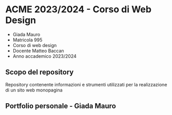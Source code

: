 # ACME 2023/2024 - Corso di Web Design
- Giada Mauro
- Matricola 995
- Corso di web design
- Docente Matteo Baccan
- Anno accademico 2023/2024

## Scopo del repository
Repository contenente informazioni e strumenti utilizzati per la realizzazione di un sito web monopagina

## Portfolio personale - Giada Mauro

